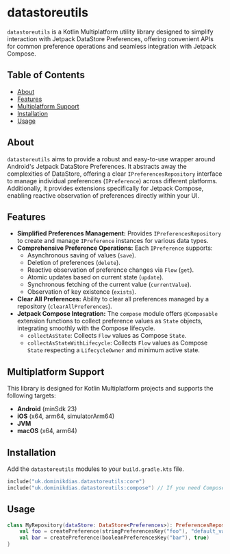 # datastoreutils

`datastoreutils` is a Kotlin Multiplatform utility library designed to simplify interaction with Jetpack DataStore Preferences, offering convenient APIs for common preference operations and seamless integration with Jetpack Compose.

## Table of Contents

- [About](#about)
- [Features](#features)
- [Multiplatform Support](#multiplatform-support)
- [Installation](#installation)
- [Usage](#usage)

## About

`datastoreutils` aims to provide a robust and easy-to-use wrapper around Android's Jetpack DataStore Preferences. It abstracts away the complexities of DataStore, offering a clear `IPreferencesRepository` interface to manage individual preferences (`IPreference`) across different platforms. Additionally, it provides extensions specifically for Jetpack Compose, enabling reactive observation of preferences directly within your UI.

## Features

-   **Simplified Preferences Management:** Provides `IPreferencesRepository` to create and manage `IPreference` instances for various data types.
-   **Comprehensive Preference Operations:** Each `IPreference` supports:
    -   Asynchronous saving of values (`save`).
    -   Deletion of preferences (`delete`).
    -   Reactive observation of preference changes via `Flow` (`get`).
    -   Atomic updates based on current state (`update`).
    -   Synchronous fetching of the current value (`currentValue`).
    -   Observation of key existence (`exists`).
-   **Clear All Preferences:** Ability to clear all preferences managed by a repository (`clearAllPreferences`).
-   **Jetpack Compose Integration:** The `compose` module offers `@Composable` extension functions to collect preference values as `State` objects, integrating smoothly with the Compose lifecycle.
    -   `collectAsState`: Collects `Flow` values as Compose `State`.
    -   `collectAsStateWithLifecycle`: Collects `Flow` values as Compose `State` respecting a `LifecycleOwner` and minimum active state.

## Multiplatform Support

This library is designed for Kotlin Multiplatform projects and supports the following targets:
-   **Android** (minSdk 23)
-   **iOS** (x64, arm64, simulatorArm64)
-   **JVM**
-   **macOS** (x64, arm64)

## Installation

Add the `datastoreutils` modules to your `build.gradle.kts` file.

```kotlin
include("uk.dominikdias.datastoreutils:core")
include("uk.dominikdias.datastoreutils:compose") // If you need Compose integrations
```

## Usage
````kotlin
class MyRepository(dataStore: DataStore<Preferences>): PreferencesRepository(dataStore) {
    val foo = createPreference(stringPreferencesKey("foo"), "default_value")
    val bar = createPreference(booleanPreferencesKey("bar"), true)
}
````